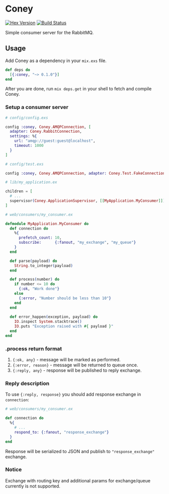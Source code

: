 # Coney

[![Hex Version](http://img.shields.io/hexpm/v/coney.svg)](https://hex.pm/packages/coney)
[![Build Status](https://travis-ci.org/llxff/coney.svg?branch=master)](https://travis-ci.org/llxff/coney)


Simple consumer server for the RabbitMQ.

## Usage

Add Coney as a dependency in your `mix.exs` file.

```elixir
def deps do
  [{:coney, "~> 0.1.0"}]
end
```

After you are done, run `mix deps.get` in your shell to fetch and compile Coney.

### Setup a consumer server

```elixir
# config/config.exs

config :coney, Coney.AMQPConnection, [
  adapter: Coney.RabbitConnection,
  settings: %{
    url: "amqp://guest:guest@localhost",
    timeout: 1000
  }
]

# config/test.exs

config :coney, Coney.AMQPConnection, adapter: Coney.Test.FakeConnection, settings: %{}

# lib/my_application.ex

children = [
  # ...
  supervisor(Coney.ApplicationSupervisor, [[MyApplication.MyConsumer]])
]

# web/consumers/my_consumer.ex

defmodule MyApplication.MyConsumer do
  def connection do
    %{
      prefetch_count: 10,
      subscribe:      {:fanout, "my_exchange", "my_queue"}
    }
  end

  def parse(payload) do
    String.to_integer(payload)
  end

  def process(number) do
    if number <= 10 do
      {:ok, "Work done"}
    else
      {:error, "Number should be less than 10"}
    end
  end
  
  def error_happen(exception, payload) do
    IO.inspect System.stacktrace()
    IO.puts "Exception raised with #{ payload }"
  end
end
```

### .process return format

1. `{:ok, any}` - message will be marked as performed.
1. `{:error, reason}` - message will be returned to queue once.
1. `{:reply, any}` - response will be published to reply exchange.

### Reply description

To use `{:reply, response}` you should add response exchange in `connection`:

```elixir
# web/consumers/my_consumer.ex

def connection do
  %{
    # ...
    respond_to: {:fanout, "response_exchange"}
  }
end
```

Response will be serialized to JSON and publish to `"response_exchange"` exchange.

### Notice

Exchange with routing key and additional params for exchange/queue currently is not supported.
